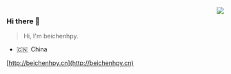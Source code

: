 <img align="right" src="https://github-readme-stats.vercel.app/api?username=beichenhpy&show_icons=true&hide_title=true">

### Hi there 👋

> Hi, I'm beichenhpy.

- 🇨🇳 &nbsp;China

[http://beichenhpy.cn](http://beichenhpy.cn)
<!--
**beichenhpy/beichenhpy** is a ✨ _special_ ✨ repository because its `README.md` (this file) appears on your GitHub profile.

Here are some ideas to get you started:

- 🔭 I’m currently working on ...
- 🌱 I’m currently learning ...
- 👯 I’m looking to collaborate on ...
- 🤔 I’m looking for help with ...
- 💬 Ask me about ...
- 📫 How to reach me: ...
- 😄 Pronouns: ...
- ⚡ Fun fact: ...
-->
